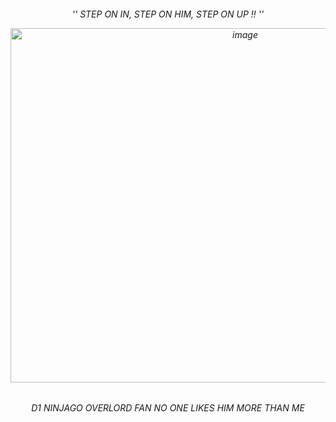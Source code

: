 <h6><p align="center"> '' STEP ON IN, STEP ON HIM, STEP ON UP !! ''


<p align="center">
<img width="735" height="567" alt="image" src="https://github.com/user-attachments/assets/323d81c5-3045-4ce5-ade5-51137c3fe909" />

</p>

<h6><p align="center"> D1 NINJAGO OVERLORD FAN NO ONE LIKES HIM MORE THAN ME
